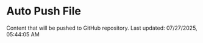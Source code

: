 # Auto Push File

Content that will be pushed to GitHub repository.
Last updated: 07/27/2025, 05:44:05 AM
